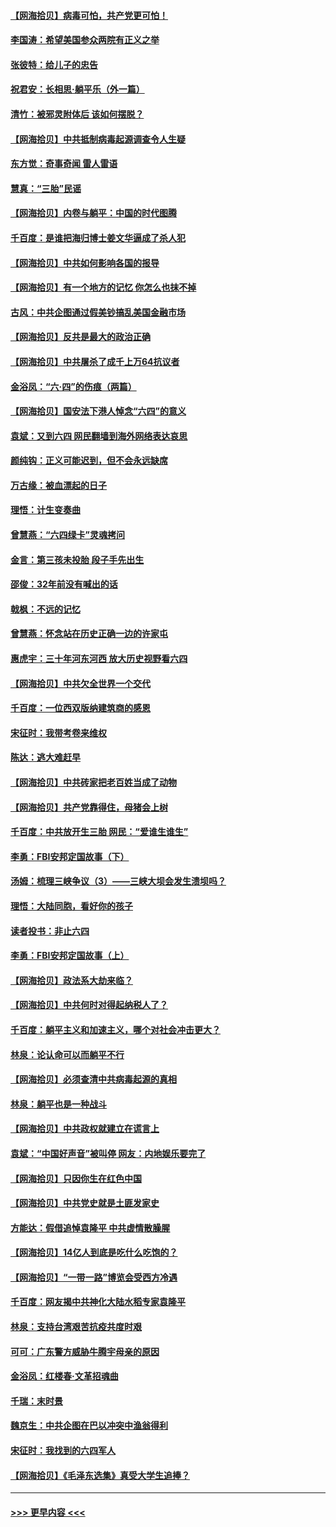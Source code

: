 #### [【网海拾贝】病毒可怕，共产党更可怕！](../pages/nsc993/n13020728.md?t=06151102) 
#### [李国涛：希望美国参众两院有正义之举](../pages/nsc993/n13020674.md?t=06151102) 
#### [张彼特：给儿子的忠告](../pages/nsc993/n13018934.md?t=06151102) 
#### [祝君安：长相思‧躺平乐（外一篇）](../pages/nsc993/n13018923.md?t=06151102) 
#### [清竹：被邪灵附体后 该如何摆脱？](../pages/nsc993/n13018877.md?t=06151102) 
#### [【网海拾贝】中共抵制病毒起源调查令人生疑](../pages/nsc993/n13017785.md?t=06151102) 
#### [东方觉：奇事奇闻 雷人雷语](../pages/nsc993/n13017577.md?t=06151102) 
#### [慧真：“三胎”民谣](../pages/nsc993/n13017394.md?t=06151102) 
#### [【网海拾贝】内卷与躺平：中国的时代图腾](../pages/nsc993/n13016128.md?t=06151102) 
#### [千百度：是谁把海归博士姜文华逼成了杀人犯](../pages/nsc993/n13015218.md?t=06151102) 
#### [【网海拾贝】中共如何影响各国的报导](../pages/nsc993/n13012599.md?t=06151102) 
#### [【网海拾贝】有一个地方的记忆 你怎么也抹不掉](../pages/nsc993/n13009802.md?t=06151102) 
#### [古风：中共企图通过假美钞搞乱美国金融市场](../pages/nsc993/n13009626.md?t=06151102) 
#### [【网海拾贝】反共是最大的政治正确](../pages/nsc993/n13007051.md?t=06151102) 
#### [【网海拾贝】中共屠杀了成千上万64抗议者](../pages/nsc993/n13002713.md?t=06151102) 
#### [金浴凤：“六·四”的伤痕（两篇）](../pages/nsc993/n13001719.md?t=06151102) 
#### [【网海拾贝】国安法下港人悼念“六四”的意义](../pages/nsc993/n13001039.md?t=06151102) 
#### [袁斌：又到六四 网民翻墙到海外网络表达哀思](../pages/nsc993/n13000995.md?t=06151102) 
#### [颜纯钩：正义可能迟到，但不会永远缺席](../pages/nsc993/n13000920.md?t=06151102) 
#### [万古缘：被血漂起的日子](../pages/nsc993/n13000914.md?t=06151102) 
#### [理悟：计生变奏曲](../pages/nsc993/n13000414.md?t=06151102) 
#### [曾慧燕：“六四绿卡”灵魂拷问](../pages/nsc993/n13000277.md?t=06151102) 
#### [金言：第三孩未投胎 段子手先出生](../pages/nsc993/n13000215.md?t=06151102) 
#### [邵俊：32年前没有喊出的话](../pages/nsc993/n13000181.md?t=06151102) 
#### [戟枫：不远的记忆](../pages/nsc993/n13000121.md?t=06151102) 
#### [曾慧燕：怀念站在历史正确一边的许家屯](../pages/nsc993/n13000073.md?t=06151102) 
#### [惠虎宇：三十年河东河西 放大历史视野看六四](../pages/nsc993/n13000018.md?t=06151102) 
#### [【网海拾贝】中共欠全世界一个交代](../pages/nsc993/n12998706.md?t=06151102) 
#### [千百度：一位西双版纳建筑商的感恩](../pages/nsc993/n12998487.md?t=06151102) 
#### [宋征时：我带考卷来维权](../pages/nsc993/n12994088.md?t=06151102) 
#### [陈达：逃大难赶早](../pages/nsc993/n12993569.md?t=06151102) 
#### [【网海拾贝】中共砖家把老百姓当成了动物](../pages/nsc993/n12993483.md?t=06151102) 
#### [【网海拾贝】共产党靠得住，母猪会上树](../pages/nsc993/n12990730.md?t=06151102) 
#### [千百度：中共放开生三胎 网民：“爱谁生谁生”](../pages/nsc993/n12990644.md?t=06151102) 
#### [李勇：FBI安邦定国故事（下）](../pages/nsc993/n12987854.md?t=06151102) 
#### [汤姆：梳理三峡争议（3）——三峡大坝会发生溃坝吗？](../pages/nsc993/n12989806.md?t=06151102) 
#### [理悟：大陆同胞，看好你的孩子](../pages/nsc993/n12989778.md?t=06151102) 
#### [读者投书：非止六四](../pages/nsc993/n12989673.md?t=06151102) 
#### [李勇：FBI安邦定国故事（上）](../pages/nsc993/n12987749.md?t=06151102) 
#### [【网海拾贝】政法系大劫来临？](../pages/nsc993/n12987596.md?t=06151102) 
#### [【网海拾贝】中共何时对得起纳税人了？](../pages/nsc993/n12985578.md?t=06151102) 
#### [千百度：躺平主义和加速主义，哪个对社会冲击更大？](../pages/nsc993/n12985512.md?t=06151102) 
#### [林泉：论认命可以而躺平不行](../pages/nsc993/n12985505.md?t=06151102) 
#### [【网海拾贝】必须查清中共病毒起源的真相](../pages/nsc993/n12984276.md?t=06151102) 
#### [林泉：躺平也是一种战斗](../pages/nsc993/n12984194.md?t=06151102) 
#### [【网海拾贝】中共政权就建立在谎言上](../pages/nsc993/n12981880.md?t=06151102) 
#### [袁斌：“中国好声音”被叫停 网友：内地娱乐要完了](../pages/nsc993/n12981826.md?t=06151102) 
#### [【网海拾贝】只因你生在红色中国](../pages/nsc993/n12979096.md?t=06151102) 
#### [【网海拾贝】中共党史就是土匪发家史](../pages/nsc993/n12976478.md?t=06151102) 
#### [方能达：假借追悼袁隆平 中共虚情散臊腥](../pages/nsc993/n12976396.md?t=06151102) 
#### [【网海拾贝】14亿人到底是吃什么吃饱的？](../pages/nsc993/n12974125.md?t=06151102) 
#### [【网海拾贝】“一带一路”博览会受西方冷遇](../pages/nsc993/n12971787.md?t=06151102) 
#### [千百度：网友揭中共神化大陆水稻专家袁隆平](../pages/nsc993/n12971733.md?t=06151102) 
#### [林泉：支持台湾艰苦抗疫共度时艰](../pages/nsc993/n12971350.md?t=06151102) 
#### [可可：广东警方威胁牛腾宇母亲的原因](../pages/nsc993/n12971100.md?t=06151102) 
#### [金浴凤：红楼春·文革招魂曲](../pages/nsc993/n12970354.md?t=06151102) 
#### [千瑞：末时景](../pages/nsc993/n12970337.md?t=06151102) 
#### [魏京生：中共企图在巴以冲突中渔翁得利](../pages/nsc993/n12970286.md?t=06151102) 
#### [宋征时：我找到的六四军人](../pages/nsc993/n12970213.md?t=06151102) 
#### [【网海拾贝】《毛泽东选集》真受大学生追捧？](../pages/nsc993/n12968779.md?t=06151102) 

----
#### [ >>> 更早内容 <<< ](../indexes/nsc993-earlier.md)
